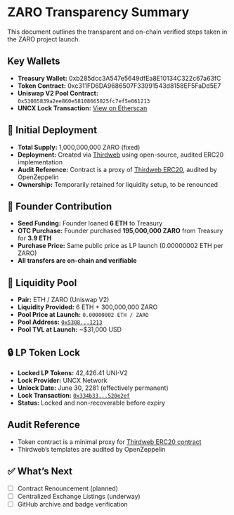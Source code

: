# ZARO Transparency Summary

This document outlines the transparent and on-chain verified steps taken in the ZARO project launch.

## Key Wallets
- **Treasury Wallet:** 0xb285dcc3A547e5649dfEa8E10134C322c67a63fC
- **Token Contract:** 0xc311FD6DA9686507F33991543d8158EF5FaDd5E7
- **Uniswap V2 Pool Contract:** `0x53085839a2ee860e58108665825fc7ef5e061213`
- **UNCX Lock Transaction:** [View on Etherscan](https://etherscan.io/tx/0x334b33f9808ad75cc301b2b56a45ac2941b56b10aa45147404c334414520e2ef)



## 🚀 Initial Deployment
- **Total Supply:** 1,000,000,000 ZARO (fixed)
- **Deployment:** Created via [Thirdweb](https://thirdweb.com/) using open-source, audited ERC20 implementation
- **Audit Reference:** Contract is a proxy of [Thirdweb ERC20](https://github.com/thirdweb-dev/contracts), audited by OpenZeppelin
- **Ownership:** Temporarily retained for liquidity setup, to be renounced

## 👤 Founder Contribution
- **Seed Funding:** Founder loaned **6 ETH** to Treasury
- **OTC Purchase:** Founder purchased **195,000,000 ZARO** from Treasury for **3.9 ETH**
- **Purchase Price:** Same public price as LP launch (0.00000002 ETH per ZARO)
- **All transfers are on-chain and verifiable**

## 🌊 Liquidity Pool
- **Pair:** ETH / ZARO (Uniswap V2)
- **Liquidity Provided:** 6 ETH + 300,000,000 ZARO  
- **Pool Price at Launch:** `0.00000002 ETH / ZARO`  
- **Pool Address:** [`0x5308...1213`](https://etherscan.io/address/0x53085839a2ee860e58108665825fc7ef5e061213)  
- **Pool TVL at Launch:** ~$31,000 USD

## 🔒 LP Token Lock
- **Locked LP Tokens:** 42,426.41 UNI-V2
- **Lock Provider:** UNCX Network
- **Unlock Date:** June 30, 2281 (effectively permanent)
- **Lock Transaction:** [`0x334b33...520e2ef`](https://etherscan.io/tx/0x334b33f9808ad75cc301b2b56a45ac2941b56b10aa45147404c334414520e2ef)
- **Status:** Locked and non-recoverable before expiry

## Audit Reference
- Token contract is a minimal proxy for [Thirdweb ERC20 contract](https://github.com/thirdweb-dev/contracts)
- Thirdweb’s templates are audited by OpenZeppelin

## ✅ What’s Next
- [ ] Contract Renouncement (planned)
- [ ] Centralized Exchange Listings (underway)
- [ ] GitHub archive and badge verification
